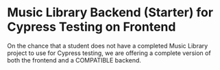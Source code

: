 # Music Library Backend (Starter) for Cypress Testing on Frontend 

On the chance that a student does not have a completed Music Library project to use for Cypress testing, we are offering a complete version of both the frontend and a COMPATIBLE backend. 

